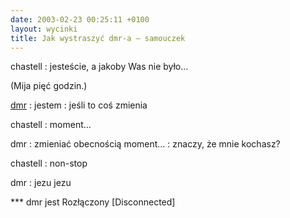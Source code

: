 ```yaml
---
date: 2003-02-23 00:25:11 +0100
layout: wycinki
title: Jak wystraszyć dmr-a – samouczek
---
```


chastell
: jesteście, a jakoby Was nie było…

(Mija pięć godzin.)

[dmr](http://bol-istnienia.org/ 'cierpienia młodego dmr-a')
: jestem
: jeśli to coś zmienia

chastell
: moment…

dmr
: zmieniać obecnością moment…
: znaczy, że mnie kochasz?

chastell
: non-stop

dmr
: jezu jezu

*** dmr jest Rozłączony [Disconnected]
